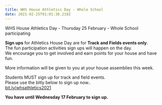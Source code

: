 ```yaml
---
title: WHS House Athletics Day - Whole School
date: 2021-02-25T01:01:38.218Z
---
```

WHS House Athletics Day - Thursday 25 February - Whole School participating  

**Sign ups** for Athletics House Day are for **Track and Fields events only**.  
The fun participation activities sign ups will happen on the day.  
We encourage you to get involved and earn points for your house and have fun.

More information will be given to you at your house assemblies this week.

Students MUST sign up for track and field events.  
Please use the bitly below to sign up now..  
[bit.ly/whsathletics2021](https://docs.google.com/forms/d/e/1FAIpQLSfvEgBFiheYoRnUg590GqNFyfqt63CTM5Gk5fVVcr1IfCohLg/viewform)

**You have until Wednesday 17 February to sign up.**